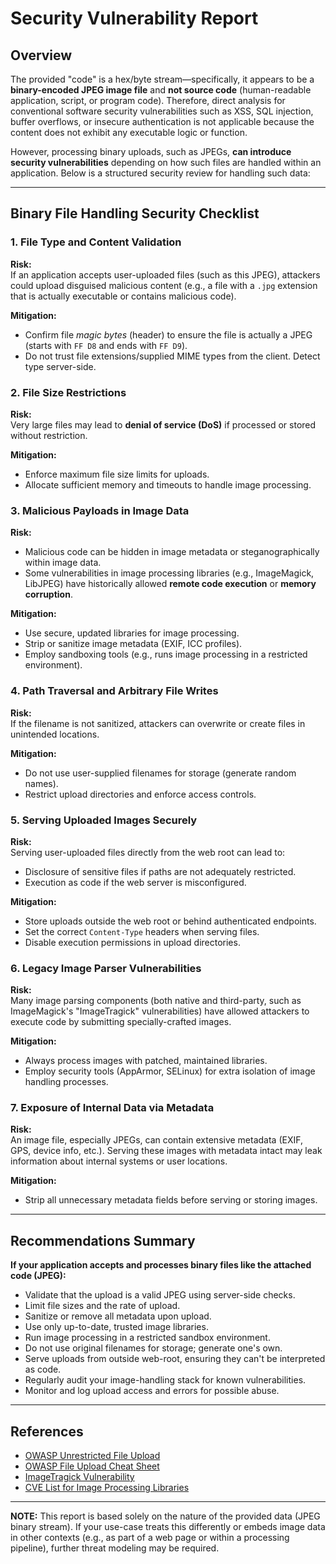 # Security Vulnerability Report

## Overview

The provided "code" is a hex/byte stream—specifically, it appears to be a **binary-encoded JPEG image file** and **not source code** (human-readable application, script, or program code). Therefore, direct analysis for conventional software security vulnerabilities such as XSS, SQL injection, buffer overflows, or insecure authentication is not applicable because the content does not exhibit any executable logic or function.

However, processing binary uploads, such as JPEGs, **can introduce security vulnerabilities** depending on how such files are handled within an application. Below is a structured security review for handling such data:

---

## Binary File Handling Security Checklist

### 1. **File Type and Content Validation**

**Risk:**  
If an application accepts user-uploaded files (such as this JPEG), attackers could upload disguised malicious content (e.g., a file with a `.jpg` extension that is actually executable or contains malicious code).

**Mitigation:**
- Confirm file *magic bytes* (header) to ensure the file is actually a JPEG (starts with `FF D8` and ends with `FF D9`).
- Do not trust file extensions/supplied MIME types from the client. Detect type server-side.

### 2. **File Size Restrictions**

**Risk:**  
Very large files may lead to **denial of service (DoS)** if processed or stored without restriction.

**Mitigation:**
- Enforce maximum file size limits for uploads.
- Allocate sufficient memory and timeouts to handle image processing.

### 3. **Malicious Payloads in Image Data**

**Risk:**  
- Malicious code can be hidden in image metadata or steganographically within image data.
- Some vulnerabilities in image processing libraries (e.g., ImageMagick, LibJPEG) have historically allowed **remote code execution** or **memory corruption**.

**Mitigation:**
- Use secure, updated libraries for image processing.
- Strip or sanitize image metadata (EXIF, ICC profiles).
- Employ sandboxing tools (e.g., runs image processing in a restricted environment).

### 4. **Path Traversal and Arbitrary File Writes**

**Risk:**  
If the filename is not sanitized, attackers can overwrite or create files in unintended locations.

**Mitigation:**
- Do not use user-supplied filenames for storage (generate random names).
- Restrict upload directories and enforce access controls.

### 5. **Serving Uploaded Images Securely**

**Risk:**  
Serving user-uploaded files directly from the web root can lead to:
- Disclosure of sensitive files if paths are not adequately restricted.
- Execution as code if the web server is misconfigured.

**Mitigation:**
- Store uploads outside the web root or behind authenticated endpoints.
- Set the correct `Content-Type` headers when serving files.
- Disable execution permissions in upload directories.

### 6. **Legacy Image Parser Vulnerabilities**

**Risk:**  
Many image parsing components (both native and third-party, such as ImageMagick's "ImageTragick" vulnerabilities) have allowed attackers to execute code by submitting specially-crafted images.

**Mitigation:**
- Always process images with patched, maintained libraries.
- Employ security tools (AppArmor, SELinux) for extra isolation of image handling processes.

### 7. **Exposure of Internal Data via Metadata**

**Risk:**  
An image file, especially JPEGs, can contain extensive metadata (EXIF, GPS, device info, etc.). Serving these images with metadata intact may leak information about internal systems or user locations.

**Mitigation:**
- Strip all unnecessary metadata fields before serving or storing images.

---

## Recommendations Summary

**If your application accepts and processes binary files like the attached code (JPEG):**

- Validate that the upload is a valid JPEG using server-side checks.
- Limit file sizes and the rate of upload.
- Sanitize or remove all metadata upon upload.
- Use only up-to-date, trusted image libraries.
- Run image processing in a restricted sandbox environment.
- Do not use original filenames for storage; generate one's own.
- Serve uploads from outside web-root, ensuring they can't be interpreted as code.
- Regularly audit your image-handling stack for known vulnerabilities.
- Monitor and log upload access and errors for possible abuse.

---

## References

- [OWASP Unrestricted File Upload](https://owasp.org/www-community/vulnerabilities/Unrestricted_File_Upload)
- [OWASP File Upload Cheat Sheet](https://cheatsheetseries.owasp.org/cheatsheets/File_Upload_Cheat_Sheet.html)
- [ImageTragick Vulnerability](https://imagetragick.com/)
- [CVE List for Image Processing Libraries](https://cve.mitre.org/cgi-bin/cvekey.cgi?keyword=image+processing)

---

**NOTE:** This report is based solely on the nature of the provided data (JPEG binary stream). If your use-case treats this differently or embeds image data in other contexts (e.g., as part of a web page or within a processing pipeline), further threat modeling may be required.
